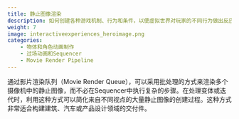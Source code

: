 ```yaml
---
title: 静止图像渲染
description: 如何创建各种游戏机制、行为和条件，以便虚拟世界对玩家的不同行为做出反应。
weight: 7
image: interactiveexperiences_heroimage.png
categories:
    - 物体和角色动画制作
    - 过场动画和Sequencer
    - Movie Render Pipeline
---
```

通过影片渲染队列（Movie Render Queue），可以采用批处理的方式来渲染多个摄像机中的静止图像，而不必在Sequencer中执行复杂的步骤。在处理变体或迭代时，利用这种方式可以简化来自不同视点的大量静止图像的创建过程。这种方式非常适合构建建筑、汽车或产品设计领域的交付件。